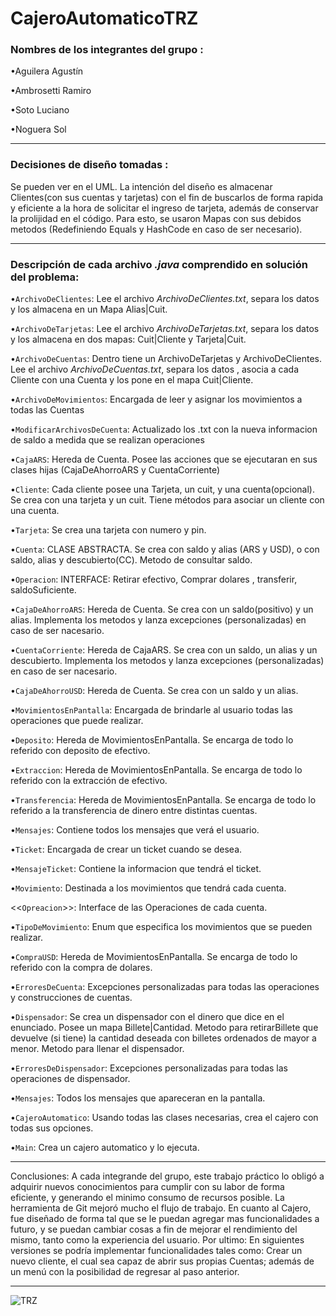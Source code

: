 # CajeroAutomaticoTRZ

### Nombres de los integrantes del grupo :
•Aguilera Agustín 

•Ambrosetti Ramiro 

•Soto Luciano 

•Noguera Sol
 _ _ _ _ _ _ _ _  _ _ _ _ _ _ _ _  _ _ _ _ _ _ _ _  _ _ _ _ _ _ _ _  _ _ _ _ _ _ _ _  _ _ _ _ _ _ _ _ 
 
### Decisiones de diseño tomadas :
Se pueden ver en el UML. La intención del diseño es almacenar Clientes(con sus cuentas y tarjetas) con el fin de buscarlos de forma rapida y eficiente a la hora de solicitar el ingreso de tarjeta, además de conservar la prolijidad en el código. Para esto, se usaron Mapas con sus debidos metodos (Redefiniendo Equals y HashCode en caso de ser necesario).
 _ _ _ _ _ _ _ _  _ _ _ _ _ _ _ _  _ _ _ _ _ _ _ _  _ _ _ _ _ _ _ _  _ _ _ _ _ _ _ _  _ _ _ _ _ _ _ _ 
### Descripción de cada archivo *.java* comprendido en solución del problema:

  •`ArchivoDeClientes`: Lee el archivo *ArchivoDeClientes.txt*, separa los datos y los almacena en un Mapa Alias|Cuit.
  
  •`ArchivoDeTarjetas`: Lee el archivo *ArchivoDeTarjetas.txt*, separa los datos y los almacena en dos mapas: Cuit|Cliente y Tarjeta|Cuit.
  
  •`ArchivoDeCuentas`: Dentro tiene un ArchivoDeTarjetas y ArchivoDeClientes. Lee el archivo *ArchivoDeCuentas.txt*, separa los datos , asocia a cada Cliente con una Cuenta y los pone en el mapa Cuit|Cliente.
  
  •`ArchivoDeMovimientos`: Encargada de leer y asignar los movimientos a todas las Cuentas
  
  •`ModificarArchivosDeCuenta`: Actualizado los .txt con la nueva informacion de saldo a medida que se realizan operaciones
  
  •`CajaARS`: Hereda de Cuenta. Posee las acciones que se ejecutaran en sus clases hijas (CajaDeAhorroARS y CuentaCorriente)
  
  •`Cliente`: Cada cliente posee una Tarjeta, un cuit, y una cuenta(opcional). Se crea con una tarjeta y un cuit. Tiene métodos para asociar un cliente con una cuenta.
  
  •`Tarjeta`: Se crea una tarjeta con numero y pin.
  
  •`Cuenta`: CLASE ABSTRACTA. Se crea con saldo y alias (ARS y USD), o con saldo, alias y descubierto(CC). Metodo de consultar saldo.
  
   •`Operacion`: INTERFACE: Retirar efectivo, Comprar dolares , transferir, saldoSuficiente.
    
   •`CajaDeAhorroARS`: Hereda de Cuenta. Se crea con un saldo(positivo) y un alias. Implementa los metodos <Operacion> y lanza excepciones (personalizadas) en caso de ser nacesario. 
      
   •`CuentaCorriente`: Hereda de CajaARS. Se crea con un saldo, un alias y un descubierto. Implementa los metodos <Operacion> y lanza excepciones (personalizadas) en caso de ser nacesario.
      
   •`CajaDeAhorroUSD`: Hereda de Cuenta. Se crea con un saldo y un alias.
   
   •`MovimientosEnPantalla`: Encargada de brindarle al usuario todas las operaciones que puede realizar.
   
   •`Deposito`: Hereda de MovimientosEnPantalla. Se encarga de todo lo referido con deposito de efectivo.
   
   •`Extraccion`: Hereda de MovimientosEnPantalla. Se encarga de todo lo referido con la extracción de efectivo.
   
   •`Transferencia`: Hereda de MovimientosEnPantalla. Se encarga de todo lo referido a la transferencia de dinero entre distintas cuentas.
   
   •`Mensajes`: Contiene todos los mensajes que verá el usuario.
   
   •`Ticket`: Encargada de crear un ticket cuando se desea.
   
   •`MensajeTicket`: Contiene la informacion que tendrá el ticket.
   
   •`Movimiento`: Destinada a los movimientos que tendrá cada cuenta.
   
   <<`Opreacion`>>: Interface de las Operaciones de cada cuenta.
   
   •`TipoDeMovimiento`: Enum que especifica los movimientos que se pueden realizar.
   
   •`CompraUSD`: Hereda de MovimientosEnPantalla. Se encarga de todo lo referido con la compra de dolares.
    
  •`ErroresDeCuenta`: Excepciones personalizadas para todas las operaciones y construcciones de cuentas.
  
  •`Dispensador`: Se crea un dispensador con el dinero que dice en el enunciado. Posee un mapa Billete|Cantidad. Metodo para retirarBillete que devuelve (si tiene) la cantidad deseada con billetes ordenados de mayor a menor. Metodo para llenar el dispensador.
  
  •`ErroresDeDispensador`: Excepciones personalizadas para todas las operaciones de dispensador.
  
  •`Mensajes`: Todos los mensajes que apareceran en la pantalla.
  
  •`CajeroAutomatico`: Usando todas las clases necesarias, crea el cajero con todas sus opciones.
  
  •`Main`: Crea un cajero automatico y lo ejecuta.  
   _ _ _ _ _ _ _ _  _ _ _ _ _ _ _ _  _ _ _ _ _ _ _ _  _ _ _ _ _ _ _ _  _ _ _ _ _ _ _ _  _ _ _ _ _ _ _ _ 
  
  Conclusiones: A cada integrande del grupo, este trabajo práctico lo obligó a adquirir nuevos conocimientos para cumplir con su labor de forma eficiente, y generando el minimo consumo de recursos posible. La herramienta de Git mejoró mucho el flujo de trabajo.
   En cuanto al Cajero, fue diseñado de forma tal que se le puedan agregar mas funcionalidades a futuro, y se puedan cambiar cosas a fin de mejorar el rendimiento del mismo, tanto como la experiencia del usuario.
   Por ultimo: En siguientes versiones se podría implementar funcionalidades tales como: Crear un nuevo cliente, el cual sea capaz de abrir sus propias Cuentas; además de un menú con la posibilidad de regresar al paso anterior.
   _ _ _ _ _ _ _ _  _ _ _ _ _ _ _ _  _ _ _ _ _ _ _ _  _ _ _ _ _ _ _ _  _ _ _ _ _ _ _ _  _ _ _ _ _ _ _ _ 
  
  

![TRZ](https://user-images.githubusercontent.com/55515042/82707534-a227f380-9c52-11ea-885d-fd140fc44223.jpg)
